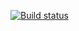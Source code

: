 [![Build status](https://ci.appveyor.com/api/projects/status/2mo6rk4doblyby1f?svg=true)](https://ci.appveyor.com/project/gonchikovbb/a-java2-1-api-ci-3)